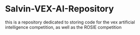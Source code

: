 # Salvin-VEX-AI-Repository
this is a repository dedicated to storing code for the vex artificial intelligence competition, as well as the ROSIE competition 
